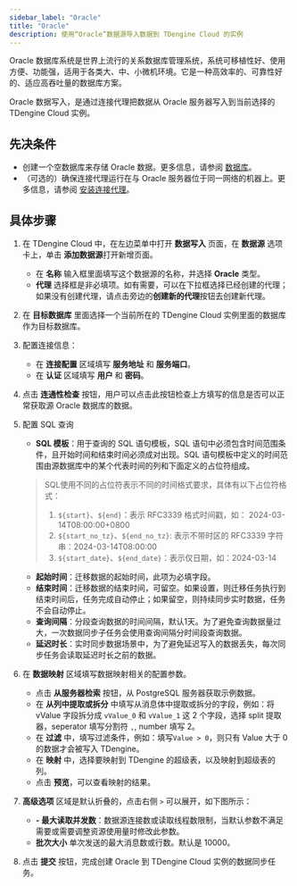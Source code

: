 ```yaml
---
sidebar_label: "Oracle"
title: "Oracle"
description: 使用“Oracle”数据源导入数据到 TDengine Cloud 的实例
---
```


Oracle 数据库系统是世界上流行的关系数据库管理系统，系统可移植性好、使用方便、功能强，适用于各类大、中、小微机环境。它是一种高效率的、可靠性好的、适应高吞吐量的数据库方案。

Oracle 数据写入，是通过连接代理把数据从 Oracle 服务器写入到当前选择的 TDengine Cloud 实例。

## 先决条件

- 创建一个空数据库来存储 Oracle 数据。更多信息，请参阅 [数据库](../../../programming/model/#create-database)。
- （可选的）确保连接代理运行在与 Oracle 服务器位于同一网络的机器上。更多信息，请参阅 [安装连接代理](../install-agent/)。

## 具体步骤

1. 在 TDengine Cloud 中，在左边菜单中打开 **数据写入** 页面，在 **数据源** 选项卡上，单击 **添加数据源**打开新增页面。
   - 在 **名称** 输入框里面填写这个数据源的名称，并选择 **Oracle** 类型。
   - **代理** 选择框是非必填项。如有需要，可以在下拉框选择已经创建的代理；如果没有创建代理，请点击旁边的**创建新的代理**按钮去创建新代理。
2. 在 **目标数据库** 里面选择一个当前所在的 TDengine Cloud 实例里面的数据库作为目标数据库。
3. 配置连接信息：
   - 在 **连接配置** 区域填写 **服务地址** 和 **服务端口**。
   - 在 **认证** 区域填写 **用户** 和 **密码**。
4. 点击 **连通性检查** 按钮，用户可以点击此按钮检查上方填写的信息是否可以正常获取源 Oracle 数据库的数据。
5. 配置 SQL 查询

   - **SQL 模板**：用于查询的 SQL 语句模板，SQL 语句中必须包含时间范围条件，且开始时间和结束时间必须成对出现。SQL 语句模板中定义的时间范围由源数据库中的某个代表时间的列和下面定义的占位符组成。
   > SQL使用不同的占位符表示不同的时间格式要求，具体有以下占位符格式：
   > 1. `${start}`、`${end}`：表示 RFC3339 格式时间戳，如： 2024-03-14T08:00:00+0800
   > 2. `${start_no_tz}`、`${end_no_tz}`: 表示不带时区的 RFC3339 字符串：2024-03-14T08:00:00
   > 3. `${start_date}`、`${end_date}`：表示仅日期，如：2024-03-14
   - **起始时间**：迁移数据的起始时间，此项为必填字段。
   - **结束时间**：迁移数据的结束时间，可留空。如果设置，则迁移任务执行到结束时间后，任务完成自动停止；如果留空，则持续同步实时数据，任务不会自动停止。
   - **查询间隔**：分段查询数据的时间间隔，默认1天。为了避免查询数据量过大，一次数据同步子任务会使用查询间隔分时间段查询数据。
   - **延迟时长**：实时同步数据场景中，为了避免延迟写入的数据丢失，每次同步任务会读取延迟时长之前的数据。
6. 在 **数据映射** 区域填写数据映射相关的配置参数。

   - 点击 **从服务器检索** 按钮，从 PostgreSQL 服务器获取示例数据。
   - 在 **从列中提取或拆分** 中填写从消息体中提取或拆分的字段，例如：将 vValue 字段拆分成 `vValue_0` 和 `vValue_1` 这 2 个字段，选择 split 提取器，seperator 填写分割符 `,`, number 填写 2。
   - 在 **过滤** 中，填写过滤条件，例如：填写`Value > 0`，则只有 Value 大于 0 的数据才会被写入 TDengine。
   - 在 **映射** 中，选择要映射到 TDengine 的超级表，以及映射到超级表的列。
   - 点击 **预览**，可以查看映射的结果。

7. **高级选项** 区域是默认折叠的，点击右侧 `>` 可以展开，如下图所示：

   - **- 最大读取并发数**：数据源连接数或读取线程数限制，当默认参数不满足需要或需要调整资源使用量时修改此参数。
   - **批次大小** 单次发送的最大消息数或行数。默认是 10000。

8. 点击 **提交** 按钮，完成创建 Oracle 到 TDengine Cloud 实例的数据同步任务。
